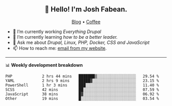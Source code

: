 <h2 align="center">👋 Hello! I'm Josh Fabean.</h2>
<p align="center">
  <a href="https://joshfabean.com">Blog</a> •
  <a href="https://www.buymeacoffee.com/LSxne6Yr4">Coffee</a>
</p>

- 🔭 I’m currently working *Everything Drupal*
- 🌱 I’m currently learning *how to be a better leader.*
- 💬 Ask me about *Drupal, Linux, PHP, Docker, CSS and JavaScript*
- 📫 How to reach me: [email from my website](https://joshfabean.com).

-------

📊 **Weekly development breakdown**
<!--START_SECTION:waka-->

```text
PHP             2 hrs 44 mins   ███████▒░░░░░░░░░░░░░░░░░   29.54 %
YAML            2 hrs 9 mins    █████▓░░░░░░░░░░░░░░░░░░░   23.15 %
PowerShell      1 hr 3 mins     ███░░░░░░░░░░░░░░░░░░░░░░   11.40 %
SCSS            42 mins         ██░░░░░░░░░░░░░░░░░░░░░░░   07.59 %
JavaScript      38 mins         █▓░░░░░░░░░░░░░░░░░░░░░░░   06.92 %
Other           19 mins         █░░░░░░░░░░░░░░░░░░░░░░░░   03.54 %
```

<!--END_SECTION:waka-->

<!--
**fabean/fabean** is a ✨ _special_ ✨ repository because its `README.md` (this file) appears on your GitHub profile.

Here are some ideas to get you started:

- 🔭 I’m currently working on ...
- 🌱 I’m currently learning ...
- 👯 I’m looking to collaborate on ...
- 🤔 I’m looking for help with ...
- 💬 Ask me about ...
- 📫 How to reach me: ...
- 😄 Pronouns: ...
- ⚡ Fun fact: ...
-->
